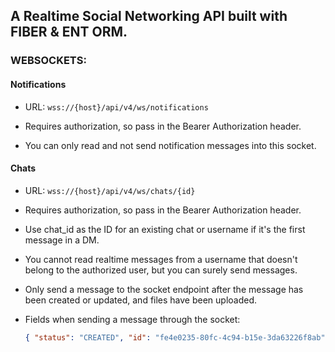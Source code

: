 ## A Realtime Social Networking API built with FIBER & ENT ORM.

### WEBSOCKETS:

#### Notifications

- URL: `wss://{host}/api/v4/ws/notifications`

- Requires authorization, so pass in the Bearer Authorization header.

- You can only read and not send notification messages into this socket.


#### Chats

- URL: `wss://{host}/api/v4/ws/chats/{id}`
- Requires authorization, so pass in the Bearer Authorization header.
- Use chat_id as the ID for an existing chat or username if it's the first message in a DM.
- You cannot read realtime messages from a username that doesn't belong to the authorized user, but you can surely send messages.
- Only send a message to the socket endpoint after the message has been created or updated, and files have been uploaded.
- Fields when sending a message through the socket:

  ```json
  { "status": "CREATED", "id": "fe4e0235-80fc-4c94-b15e-3da63226f8ab" }
  ```
